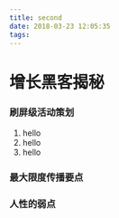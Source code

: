 ```yaml
---
title: second
date: 2018-03-23 12:05:35
tags:
---
```


# 增长黑客揭秘

### 刷屏级活动策划

1. hello
2. hello
3. hello


### 最大限度传播要点



### 人性的弱点
